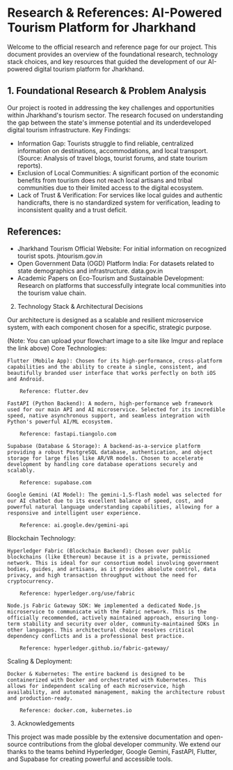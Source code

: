 # Research & References: AI-Powered Tourism Platform for Jharkhand

Welcome to the official research and reference page for our project. This document provides an overview of the foundational research, technology stack choices, and key resources that guided the development of our AI-powered digital tourism platform for Jharkhand.
## 1. Foundational Research & Problem Analysis

Our project is rooted in addressing the key challenges and opportunities within Jharkhand's tourism sector. The research focused on understanding the gap between the state's immense potential and its underdeveloped digital tourism infrastructure.
Key Findings:
- Information Gap: Tourists struggle to find reliable, centralized information on destinations, accommodations, and local transport. (Source: Analysis of travel blogs, tourist forums, and state tourism reports).
- Exclusion of Local Communities: A significant portion of the economic benefits from tourism does not reach local artisans and tribal communities due to their limited access to the digital ecosystem.
- Lack of Trust & Verification: For services like local guides and authentic handicrafts, there is no standardized system for verification, leading to inconsistent quality and a trust deficit.

## References:
- Jharkhand Tourism Official Website: For initial information on recognized tourist spots. jhtourism.gov.in
- Open Government Data (OGD) Platform India: For datasets related to state demographics and infrastructure. data.gov.in
- Academic Papers on Eco-Tourism and Sustainable Development: Research on platforms that successfully integrate local communities into the tourism value chain.

2. Technology Stack & Architectural Decisions

Our architecture is designed as a scalable and resilient microservice system, with each component chosen for a specific, strategic purpose.

(Note: You can upload your flowchart image to a site like Imgur and replace the link above)
Core Technologies:

    Flutter (Mobile App): Chosen for its high-performance, cross-platform capabilities and the ability to create a single, consistent, and beautifully branded user interface that works perfectly on both iOS and Android.

        Reference: flutter.dev

    FastAPI (Python Backend): A modern, high-performance web framework used for our main API and AI microservice. Selected for its incredible speed, native asynchronous support, and seamless integration with Python's powerful AI/ML ecosystem.

        Reference: fastapi.tiangolo.com

    Supabase (Database & Storage): A backend-as-a-service platform providing a robust PostgreSQL database, authentication, and object storage for large files like AR/VR models. Chosen to accelerate development by handling core database operations securely and scalably.

        Reference: supabase.com

    Google Gemini (AI Model): The gemini-1.5-flash model was selected for our AI chatbot due to its excellent balance of speed, cost, and powerful natural language understanding capabilities, allowing for a responsive and intelligent user experience.

        Reference: ai.google.dev/gemini-api

Blockchain Technology:

    Hyperledger Fabric (Blockchain Backend): Chosen over public blockchains (like Ethereum) because it is a private, permissioned network. This is ideal for our consortium model involving government bodies, guides, and artisans, as it provides absolute control, data privacy, and high transaction throughput without the need for cryptocurrency.

        Reference: hyperledger.org/use/fabric

    Node.js Fabric Gateway SDK: We implemented a dedicated Node.js microservice to communicate with the Fabric network. This is the officially recommended, actively maintained approach, ensuring long-term stability and security over older, community-maintained SDKs in other languages. This architectural choice resolves critical dependency conflicts and is a professional best practice.

        Reference: hyperledger.github.io/fabric-gateway/

Scaling & Deployment:

    Docker & Kubernetes: The entire backend is designed to be containerized with Docker and orchestrated with Kubernetes. This allows for independent scaling of each microservice, high availability, and automated management, making the architecture robust and production-ready.

        Reference: docker.com, kubernetes.io

3. Acknowledgements

This project was made possible by the extensive documentation and open-source contributions from the global developer community. We extend our thanks to the teams behind Hyperledger, Google Gemini, FastAPI, Flutter, and Supabase for creating powerful and accessible tools.
